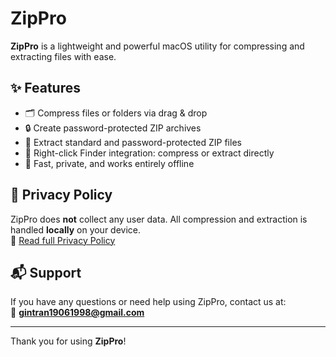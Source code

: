 # ZipPro

**ZipPro** is a lightweight and powerful macOS utility for compressing and extracting files with ease.

## ✨ Features

- 🗂 Compress files or folders via drag & drop
- 🔒 Create password-protected ZIP archives
- 📂 Extract standard and password-protected ZIP files
- 📁 Right-click Finder integration: compress or extract directly
- 💨 Fast, private, and works entirely offline

## 🔐 Privacy Policy

ZipPro does **not** collect any user data. All compression and extraction is handled **locally** on your device.  
📄 [Read full Privacy Policy](https://github.com/itminh/zipPro/README.md)

## 📬 Support

If you have any questions or need help using ZipPro, contact us at:  
📧 **gintran19061998@gmail.com**

---

Thank you for using **ZipPro**!

